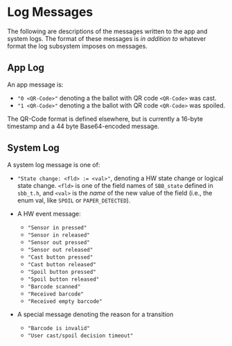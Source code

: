 # Log Messages

The following are descriptions of the messages written to the app and system
logs. The format of these messages is _in addition to_ whatever format the log
subsystem imposes on messages.

## App Log

An app message is:

 * `"0 <QR-Code>"` denoting a the ballot with QR code `<QR-Code>` was cast.
 * `"1 <QR-Code>"` denoting a the ballot with QR code `<QR-Code>` was spoiled.
 
The QR-Code format is defined elsewhere, but is currently a 16-byte timestamp
and a 44 byte Base64-encoded message.

## System Log

A system log message is one of:

* `"State change: <fld> := <val>"`, denoting a HW state change or logical state change. `<fld>` is one of the field names of `SBB_state` defined in `sbb_t.h`, and `<val>` is the _name_ of the new value of the field (i.e., the enum val, like `SPOIL` or `PAPER_DETECTED`).

* A HW event message:

    * `"Sensor in pressed"`
    * `"Sensor in released"`
    * `"Sensor out pressed"`
    * `"Sensor out released"`
    * `"Cast button pressed"`
    * `"Cast button released"`
    * `"Spoil button pressed"`
    * `"Spoil button released"`
    * `"Barcode scanned"`
    * `"Received barcode"`
    * `"Received empty barcode"`

* A special message denoting the reason for a transition

    * `"Barcode is invalid"`
    * `"User cast/spoil decision timeout"`
